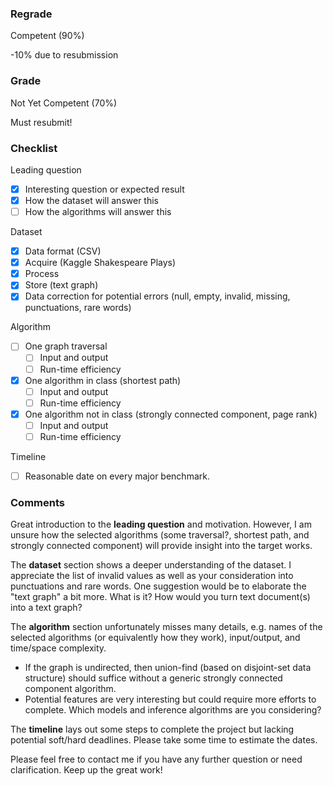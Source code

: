 ### Regrade

Competent (90%)

-10% due to resubmission

### Grade

Not Yet Competent (70%)

Must resubmit!

### Checklist

Leading question
- [x] Interesting question or expected result
- [x] How the dataset will answer this
- [ ] How the algorithms will answer this

Dataset
- [x] Data format (CSV)
- [x] Acquire (Kaggle Shakespeare Plays)
- [x] Process
- [x] Store (text graph)
- [x] Data correction for potential errors (null, empty, invalid, missing, punctuations, rare words)

Algorithm
- [ ] One graph traversal
  - [ ] Input and output
  - [ ] Run-time efficiency
- [x] One algorithm in class (shortest path)
  - [ ] Input and output
  - [ ] Run-time efficiency
- [x] One algorithm not in class (strongly connected component, page rank)
  - [ ] Input and output
  - [ ] Run-time efficiency

Timeline
- [ ] Reasonable date on every major benchmark.

### Comments

Great introduction to the **leading question** and motivation. However, I am unsure how the selected algorithms (some traversal?, shortest path, and strongly connected component)  will provide insight into the target works.

The **dataset** section shows a deeper understanding of the dataset. I appreciate the list of invalid values as well as your consideration into punctuations and rare words. One suggestion would be to elaborate the "text graph" a bit more. What is it? How would you turn text document(s) into a text graph?

The **algorithm** section unfortunately misses many details, e.g. names of the selected algorithms (or equivalently how they work), input/output, and time/space complexity.
- If the graph is undirected, then union-find (based on disjoint-set data structure) should suffice without a generic strongly connected component algorithm.
- Potential features are very interesting but could require more efforts to complete. Which models and inference algorithms are you considering?

The **timeline** lays out some steps to complete the project but lacking potential soft/hard deadlines. Please take some time to estimate the dates.

Please feel free to contact me if you have any further question or need clarification. Keep up the great work!

